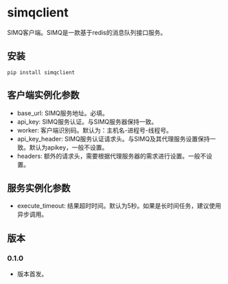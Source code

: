# simqclient

SIMQ客户端。SIMQ是一款基于redis的消息队列接口服务。

## 安装

```shell
pip install simqclient
```

## 客户端实例化参数

- base_url: SIMQ服务地址。必填。
- api_key: SIMQ服务认证。与SIMQ服务器保持一致。
- worker: 客户端识别码。默认为：主机名-进程号-线程号。
- api_key_header: SIMQ服务认证请求头。与SIMQ及其代理服务设置保持一致。默认为apikey，一般不设置。
- headers: 额外的请求头，需要根据代理服务器的需求进行设置。一般不设置。

## 服务实例化参数

- execute_timeout: 结果超时时间。默认为5秒。如果是长时间任务，建议使用异步调用。

## 版本

### 0.1.0

- 版本首发。

